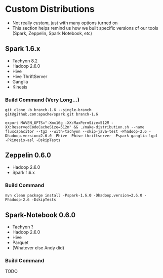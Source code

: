# Custom Distributions
* Not really *custom*, just with many options turned on
* This section helps remind us how we built specific versions of our tools (Spark, Zeppelin, Spark Notebook, etc)

## Spark 1.6.x
* Tachyon 8.2
* Hadoop 2.6.0
* Hive
* Hive ThriftServer
* Ganglia
* Kinesis

### Build Command (Very Long...)
```
git clone -b branch-1.6 --single-branch git@github.com:apache/spark.git branch-1.6
```
```
export MAVEN_OPTS="-Xmx16g -XX:MaxPermSize=512M -XX:ReservedCodeCacheSize=512m" && ./make-distribution.sh --name fluxcapacitor --tgz --with-tachyon --skip-java-test -Phadoop-2.6 -Dhadoop.version=2.6.0 -Phive -Phive-thriftserver -Pspark-ganglia-lgpl -Pkinesis-asl -DskipTests
```

## Zeppelin 0.6.0
* Hadoop 2.6.0
* Spark 1.6.x

### Build Command
```
mvn clean package install -Pspark-1.6.0 -Dhadoop.version=2.6.0 -Phadoop-2.6 -DskipTests
```

## Spark-Notebook 0.6.0
* Tachyon ?
* Hadoop 2.6.0
* Hive
* Parquet
* (Whatever else Andy did)

### Build Command
TODO